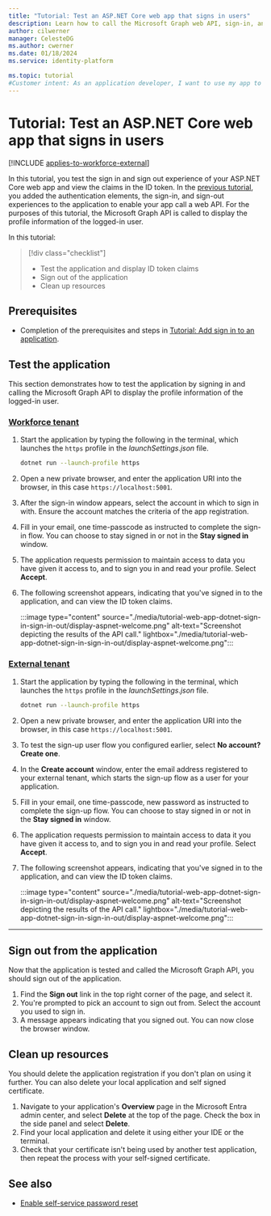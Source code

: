 ```yaml
---
title: "Tutorial: Test an ASP.NET Core web app that signs in users"
description: Learn how to call the Microsoft Graph web API, sign-in, and display the profile information of the logged-in user
author: cilwerner
manager: CelesteDG
ms.author: cwerner
ms.date: 01/18/2024
ms.service: identity-platform

ms.topic: tutorial
#Customer intent: As an application developer, I want to use my app to call a web API, in this case Microsoft Graph. I need to know how to modify my code so the API can be called successfully.
---
```


# Tutorial: Test an ASP.NET Core web app that signs in users

[!INCLUDE [applies-to-workforce-external](../external-id/includes/applies-to-workforce-external.md)]

In this tutorial, you test the sign in and sign out experience of your ASP.NET Core web app and view the claims in the ID token. In the [previous tutorial](./tutorial-web-app-dotnet-sign-in-users.md), you added the authentication elements, the sign-in, and sign-out experiences to the application to enable your app call a web API. For the purposes of this tutorial, the Microsoft Graph API is called to display the profile information of the logged-in user.

In this tutorial:

> [!div class="checklist"]
>
> * Test the application and display ID token claims
> * Sign out of the application
> * Clean up resources

## Prerequisites

* Completion of the prerequisites and steps in [Tutorial: Add sign in to an application](tutorial-web-app-dotnet-sign-in-users.md).

## Test the application

This section demonstrates how to test the application by signing in and calling the Microsoft Graph API to display the profile information of the logged-in user.

### [Workforce tenant](#tab/workforce-tenant)

1. Start the application by typing the following in the terminal, which launches the `https` profile in the *launchSettings.json* file.

    ```bash
    dotnet run --launch-profile https
    ```

1. Open a new private browser, and enter the application URI into the browser, in this case `https://localhost:5001`.
1. After the sign-in window appears, select the account in which to sign in with. Ensure the account matches the criteria of the app registration.
1. Fill in your email, one time-passcode as instructed to complete the sign-in flow. You can choose to stay signed in or not in the **Stay signed in** window.
1. The application requests permission to maintain access to data you have given it access to, and to sign you in and read your profile. Select **Accept**.
1. The following screenshot appears, indicating that you've signed in to the application, and can view the ID token claims.

    :::image type="content" source="./media/tutorial-web-app-dotnet-sign-in-sign-in-out/display-aspnet-welcome.png" alt-text="Screenshot depicting the results of the API call." lightbox="./media/tutorial-web-app-dotnet-sign-in-sign-in-out/display-aspnet-welcome.png":::


### [External tenant](#tab/external-tenant)

1. Start the application by typing the following in the terminal, which launches the `https` profile in the *launchSettings.json* file.

    ```bash
    dotnet run --launch-profile https
    ```

1. Open a new private browser, and enter the application URI into the browser, in this case `https://localhost:5001`.
1. To test the sign-up user flow you configured earlier, select **No account? Create one**.
1. In the **Create account** window, enter the email address registered to your external tenant, which starts the sign-up flow as a user for your application.
1. Fill in your email, one time-passcode, new password as instructed to complete the sign-up flow. You can choose to stay signed in or not in the **Stay signed in** window.
1. The application requests permission to maintain access to data it you have given it access to, and to sign you in and read your profile. Select **Accept**.
1. The following screenshot appears, indicating that you've signed in to the application, and can view the ID token claims.

    :::image type="content" source="./media/tutorial-web-app-dotnet-sign-in-sign-in-out/display-aspnet-welcome.png" alt-text="Screenshot depicting the results of the API call." lightbox="./media/tutorial-web-app-dotnet-sign-in-sign-in-out/display-aspnet-welcome.png":::

---

## Sign out from the application

Now that the application is tested and called the Microsoft Graph API, you should sign out of the application.

1. Find the **Sign out** link in the top right corner of the page, and select it.
1. You're prompted to pick an account to sign out from. Select the account you used to sign in.
1. A message appears indicating that you signed out. You can now close the browser window.

## Clean up resources

You should delete the application registration if you don't plan on using it further. You can also delete your local application and self signed certificate.

1. Navigate to your application's **Overview** page in the Microsoft Entra admin center, and select **Delete** at the top of the page. Check the box in the side panel and select **Delete**.
1. Find your local application and delete it using either your IDE or the terminal. 
1. Check that your certificate isn't being used by another test application, then repeat the process with your self-signed certificate.

## See also

- [Enable self-service password reset](../external-id/customers/how-to-enable-password-reset-customers.md)